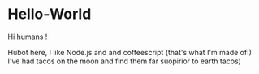 # Hello-World
  
  Hi humans !
  
  Hubot here, I like Node.js and and coffeescript (that's what I'm made of!)
  I've had tacos on the moon and find them far suopirior to earth tacos)
  
